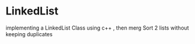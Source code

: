 # LinkedList
implementing a LinkedList Class using c++ , then merg Sort 2 lists without keeping duplicates
